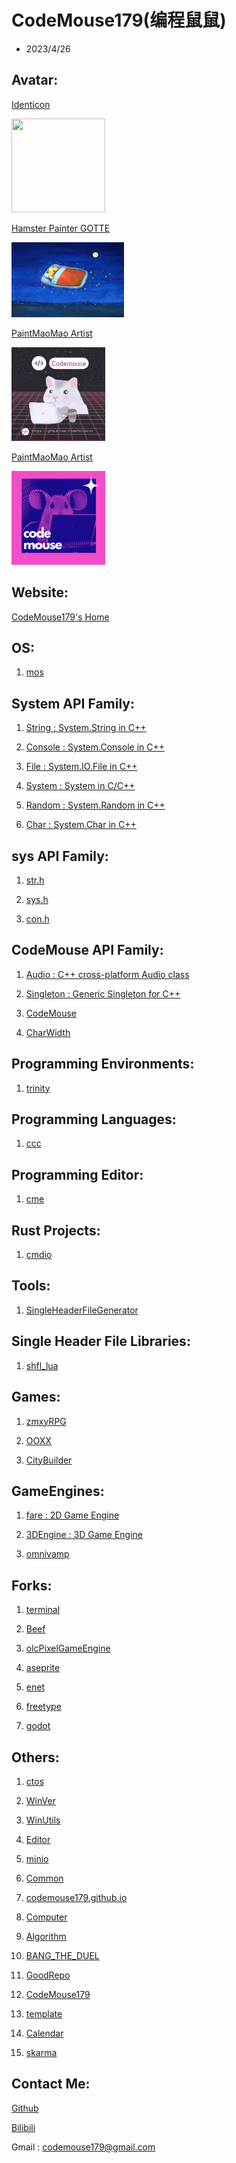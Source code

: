 # CodeMouse179(编程鼠鼠)

- 2023/4/26

## Avatar:

[Identicon](http://identicon.net/)

<img src="https://github.com/identicons/CodeMouse179.png" width="150" height="150"/>

[Hamster Painter GOTTE](https://www.hamgotte.com/)

<img src="https://github.com/CodeMouse179/CodeMouse179/blob/main/img/sleeping%20mouse.png" width="180" height="120">

[PaintMaoMao Artist](https://codemouse179.github.io/PaintMaoMao/index.html)

<img src="https://github.com/CodeMouse179/CodeMouse179/blob/main/img/coding%20mouse.png" width="150" height="150">

[PaintMaoMao Artist](https://codemouse179.github.io/PaintMaoMao/index.html)

<img src="https://github.com/CodeMouse179/CodeMouse179/blob/main/img/code%20mouse.png" width="150" height="150">

## Website:

[CodeMouse179's Home](https://codemouse179.github.io)

## OS:

1. [mos](https://github.com/CodeMouse179/mos)

## System API Family:

1. [String : System.String in C++](https://github.com/CodeMouse179/String)

1. [Console : System.Console in C++](https://github.com/CodeMouse179/Console)

1. [File : System.IO.File in C++](https://github.com/CodeMouse179/File)

1. [System : System in C/C++](https://github.com/CodeMouse179/System)

1. [Random : System.Random in C++](https://github.com/CodeMouse179/Random)

1. [Char : System.Char in C++](https://github.com/CodeMouse179/Char)

## sys API Family:

1. [str.h](https://github.com/CodeMouse179/str)

1. [sys.h](https://github.com/CodeMouse179/sys)

1. [con.h](https://github.com/CodeMouse179/con)

## CodeMouse API Family:

1. [Audio : C++ cross-platform Audio class](https://github.com/CodeMouse179/Audio)

1. [Singleton : Generic Singleton for C++](https://github.com/CodeMouse179/Singleton)

1. [CodeMouse](https://github.com/CodeMouse179/CodeMouse)

1. [CharWidth](https://github.com/CodeMouse179/CharWidth)

## Programming Environments:

1. [trinity](https://github.com/CodeMouse179/trinity)

## Programming Languages:

1. [ccc](https://github.com/CodeMouse179/ccc)

## Programming Editor:

1. [cme](https://github.com/CodeMouse179/cme)

## Rust Projects:

1. [cmdio](https://github.com/CodeMouse179/cmdio)

## Tools:

1. [SingleHeaderFileGenerator](https://github.com/CodeMouse179/SingleHeaderFileGenerator)

## Single Header File Libraries:

1. [shfl_lua](https://github.com/CodeMouse179/shfl_lua)

## Games:

1. [zmxyRPG](https://github.com/CodeMouse179/zmxyRPG)

1. [OOXX](https://github.com/CodeMouse179/OOXX)

1. [CityBuilder](https://github.com/CodeMouse179/CityBuilder)

## GameEngines:

1. [fare : 2D Game Engine](https://github.com/CodeMouse179/fare)

1. [3DEngine : 3D Game Engine](https://github.com/CodeMouse179/3DEngine)

1. [omnivamp](https://github.com/CodeMouse179/omnivamp)

## Forks:

1. [terminal](https://github.com/CodeMouse179/terminal)

1. [Beef](https://github.com/CodeMouse179/Beef)

1. [olcPixelGameEngine](https://github.com/CodeMouse179/olcPixelGameEngine)

1. [aseprite](https://github.com/CodeMouse179/aseprite)

1. [enet](https://github.com/CodeMouse179/enet)

1. [freetype](https://github.com/CodeMouse179/freetype)

1. [godot](https://github.com/CodeMouse179/godot)

## Others:

1. [ctos](https://github.com/CodeMouse179/ctos)

1. [WinVer](https://github.com/CodeMouse179/WinVer)

1. [WinUtils](https://github.com/CodeMouse179/WinUtils)

1. [Editor](https://github.com/CodeMouse179/Editor)

1. [minio](https://github.com/CodeMouse179/minio)

1. [Common](https://github.com/CodeMouse179/Common)

1. [codemouse179.github.io](https://github.com/CodeMouse179/codemouse179.github.io)

1. [Computer](https://github.com/CodeMouse179/Computer)

1. [Algorithm](https://github.com/CodeMouse179/Algorithm)

1. [BANG_THE_DUEL](https://github.com/CodeMouse179/BANG_THE_DUEL)

1. [GoodRepo](https://github.com/CodeMouse179/GoodRepo)

1. [CodeMouse179](https://github.com/CodeMouse179/CodeMouse179)

1. [template](https://github.com/CodeMouse179/template)

1. [Calendar](https://github.com/CodeMouse179/Calendar)

1. [skarma](https://github.com/CodeMouse179/skarma)

## Contact Me:

[Github](https://github.com/CodeMouse179)

[Bilibili](https://space.bilibili.com/3461577785215838)

Gmail : codemouse179@gmail.com